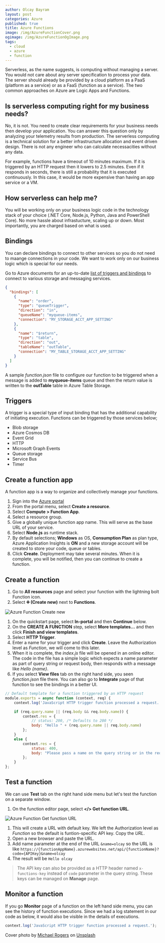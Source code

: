 ```yaml
---
author: Olcay Bayram
layout: post
categories: Azure
published: true
title: Azure Functions
image: /img/AzureFunctionCover.png
ogimage: /img/AzureFunctionOgImage.png
tags:
  - cloud
  - azure
  - function
---
```


Serverless, as the name suggests, is computing without managing a server. You would not care about any server specification to process your data. The server should already be provided by a cloud platform as a PaaS (platform as a service) or as a FaaS (function as a service). The two common approaches on Azure are Logic Apps and Functions.

## Is serverless computing right for my business needs?

No, it is not. You need to create clear requirements for your business needs then develop your application. You can answer this question only by analyzing your telemetry results from production. The serverless computing is a technical solution for a better infrastructure allocation and event driven design. There is not any engineer who can calculate necessacities without any data.

For example, functions have a timeout of 10 minutes maximum. If it is triggered by an HTTP request then it lowers to 2.5 minutes. Even if it responds in seconds, there is still a probability that it is executed continuously. In this case, it would be more expensive than having an app service or a VM.

## How serverless can help me?

You will be working only on your business logic code in the technology stack of your choice (.NET Core, Node.js, Python, Java and PowerShell Core). No more hassle about infrastucture, scaling up or down. Most importantly, you are charged based on what is used.

<!--more-->

## Bindings

You can declare bindings to connect to other services so you do not need to maange connections in your code. We want to work only on our business logic which is special for our needs.

Go to Azure documents for an up-to-date [list of triggers and bindings](https://docs.microsoft.com/azure/azure-functions/functions-triggers-bindings#supported-bindings) to connect to various storage and messaging services.

```json
{
  "bindings": [
    {
      "name": "order",
      "type": "queueTrigger",
      "direction": "in",
      "queueName": "myqueue-items",
      "connection": "MY_STORAGE_ACCT_APP_SETTING"
    },
    {
      "name": "$return",
      "type": "table",
      "direction": "out",
      "tableName": "outTable",
      "connection": "MY_TABLE_STORAGE_ACCT_APP_SETTING"
    }
  ]
}
```

A sample _function.json_ file to configure our function to be triggered when a message is added to __myqueue-items__ queue and then the return value is written to the __outTable__ table in Azure Table Storage.

## Triggers

A trigger is a special type of input binding that has the additional capability of initiating execution. Functions can be triggered by those services below;

- Blob storage
- Azure Cosmos DB
- Event Grid
- HTTP
- Microsoft Graph Events
- Queue storage
- Service Bus 
- Timer

## Create a function app

A function app is a way to organize and collectively manage your functions.

1. Sign into the [Azure portal](https://portal.azure.com/)
1. From the portal menu, select __Create a resource__.
1. Select __Compute > Function App__.
1. Select a resource group.
1. Give a globally unique function app name. This will serve as the base URL of your service.
1. Select __Node.js__ as runtime stack.
1. By default selections; __Windows__ as OS, __Consumption Plan__ as plan type, Azure Application Insights is __ON__ and a new storage account will be created to store your code, queue or tables.
1. Click __Create__. Deployment may take several minutes. When it is complete, you will be notified, then you can continue to create a function.

## Create a function

1. Go to __All resources__ page and select your function with the lightning bolt Function icon.
1. Select __➕ (Create new)__ next to __Functions__.

  ![Azure Function Create new](/img/AzureFunctionCreateNew.png)

1. On the quickstart page, select __In-portal__ and then __Continue__ below.
1. On the __CREATE A FUNCTION__ step, select __More templates...__ and then click __Finish and view templates__.
1. Select __HTTP Trigger__.
1. Enter a name for your trigger and click __Create__. Leave the Authorization level as _Function_, we will come to this later.
1. When it is complete, the _index.js_ file will be opened in an online editor. The code in the file has a simple logic which expects a name parameter as part of query string or request body, then responds with a message like _Hello {name}_.
1. If you select __View files__ tab on the right hand side, you seen _function.json_ file there. You can also go to __Integrate__ page of that function to see the bindings in a better UI.

```javascript
// Default template for a function triggered by an HTTP request
module.exports = async function (context, req) {
    context.log('JavaScript HTTP trigger function processed a request.');

    if (req.query.name || (req.body && req.body.name)) {
        context.res = {
            // status: 200, /* Defaults to 200 */
            body: "Hello " + (req.query.name || req.body.name)
        };
    }
    else {
        context.res = {
            status: 400,
            body: "Please pass a name on the query string or in the request body"
        };
    }
};
```

## Test a function

We can use __Test__ tab on the right hand side menu but let's test the function on a separate window.

1. On the function editor page, select __</> Get function URL__.

  ![Azure Function Get function URL](/img/AzureFunctionGetURL.png)

1. This will create a URL with default key. We left the Authorization level as _Function_ so the default is funtion-specific API key. Copy the _URL_.
1. Open a new browser and paste the URL.
1. Add name parameter at the end of the URL `&name=olcay` so the URL is like `https://{functionAppName}.azurewebsites.net/api/{functionName}?code={APIKey}&name=olcay`
1. The result will be `Hello olcay`

> The API key can also be provided as a HTTP header named `x-functions-key` instead of `code` parameter in the query string. These keys can be managed on __Manage__ page.

## Monitor a function

If you go __Monitor__ page of a function on the left hand side menu, you can see the history of function executions. Since we had a log statement in our code as below, it would also be visible in the details of executions.

```javascript
context.log('JavaScript HTTP trigger function processed a request.');
```

Cover photo by [Michael Rogers](https://unsplash.com/@alienaperture?utm_source=unsplash&utm_medium=referral&utm_content=creditCopyText) on [Unsplash](https://unsplash.com/?utm_source=unsplash&utm_medium=referral&utm_content=creditCopyText)
